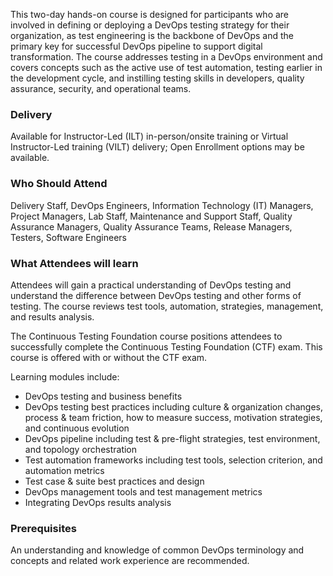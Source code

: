 <!-- Continuous Testing Foundation (DevOps Institute) -->

This two-day hands-on course is designed for participants who are involved in defining or deploying a DevOps testing strategy for their organization, as test engineering is the backbone of DevOps and the primary key for successful DevOps pipeline to support digital transformation. The course addresses testing in a DevOps environment and covers concepts such as the active use of test automation, testing earlier in the development cycle, and instilling testing skills in developers, quality assurance, security, and operational teams.


### Delivery

Available for Instructor-Led (ILT) in-person/onsite training or Virtual Instructor-Led training (VILT) delivery; Open Enrollment options may be available.


### Who Should Attend

Delivery Staff, DevOps Engineers, Information Technology (IT) Managers, Project Managers, Lab Staff, Maintenance and Support Staff, Quality Assurance Managers, Quality Assurance Teams, Release Managers, Testers, Software Engineers


### What Attendees will learn

Attendees will gain a practical understanding of DevOps testing and understand the difference between DevOps testing and other forms of testing. The course reviews test tools, automation, strategies, management, and results analysis.

The Continuous Testing Foundation course positions attendees to successfully complete the Continuous Testing Foundation (CTF) exam.
This course is offered with or without the CTF exam.

Learning modules include:

-	DevOps testing and business benefits
- DevOps testing best practices including culture & organization changes, process & team friction, how to measure success, motivation strategies, and continuous evolution
- DevOps pipeline including test & pre-flight strategies, test environment, and topology orchestration
- Test automation frameworks including test tools, selection criterion, and automation metrics
- Test case & suite best practices and design
- DevOps management tools and test management metrics
- Integrating DevOps results analysis


### Prerequisites

An understanding and knowledge of common DevOps terminology and concepts and related work experience are recommended.

